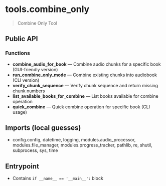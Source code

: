 # tools.combine_only

> Combine Only Tool

## Public API


### Functions
- **combine_audio_for_book** — Combine audio chunks for a specific book (GUI-friendly version)
- **run_combine_only_mode** — Combine existing chunks into audiobook (CLI version)
- **verify_chunk_sequence** — Verify chunk sequence and return missing chunk numbers
- **list_available_books_for_combine** — List books available for combine operation
- **quick_combine** — Quick combine operation for specific book (CLI usage)

## Imports (local guesses)
- config.config, datetime, logging, modules.audio_processor, modules.file_manager, modules.progress_tracker, pathlib, re, shutil, subprocess, sys, time

## Entrypoint
- Contains `if __name__ == '__main__':` block